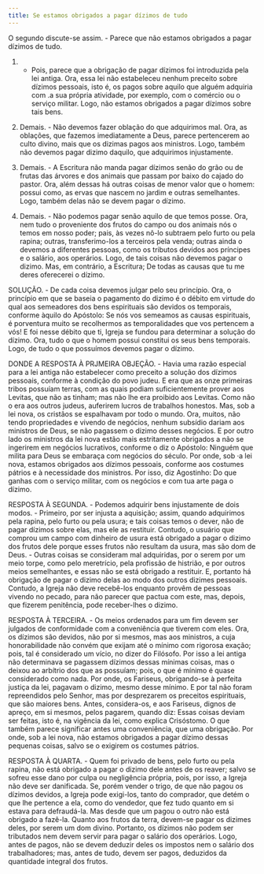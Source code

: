 ```yaml
---
title: Se estamos obrigados a pagar dízimos de tudo
---
```


O segundo discute-se assim. - Parece que não estamos obrigados a pagar dízimos de tudo.  

1. - Pois, parece que a obrigação de pagar dízimos foi introduzida pela lei antiga. Ora, essa lei não estabeleceu nenhum preceito sobre dízimos pessoais, isto é, os pagos sobre aquilo que alguém adquiria com .a sua própria atividade, por exemplo, com o comércio ou o serviço militar. Logo, não estamos obrigados a pagar dízimos sobre tais bens.  

2. Demais. - Não devemos fazer oblação do que adquirimos mal. Ora, as oblações, que fazemos imediatamente a Deus, parece pertencerem ao culto divino, mais que os dizimas pagos aos ministros. Logo, também não devemos pagar dizimo daquilo, que adquirimos injustamente.  

3. Demais. - A Escritura não manda pagar dízimos senão do grão ou de frutas das árvores e dos animais que passam por baixo do cajado do pastor. Ora, além dessas há outras coisas de menor valor que o homem: possui como, as ervas que nascem no jardim e outras semelhantes. Logo, também delas não se devem pagar o dízimo. 

4. Demais. - Não podemos pagar senão aquilo de que temos posse. Ora, nem tudo o proveniente dos frutos do campo ou dos animais nós o temos em nosso poder; pais, às vezes nô-lo subtraem pelo furto ou pela rapina; outras, transferimo-los a terceiros pela venda; outras ainda o devemos a diferentes pessoas, como os tributos devidos aos príncipes e o salário, aos operários.  Logo, de tais coisas não devemos pagar o dizimo.  Mas, em contrário, a Escritura; De todas as causas que tu me deres oferecerei o dízimo.  

SOLUÇÃO. - De cada coisa devemos julgar pelo seu princípio. Ora, o princípio em que se baseia o pagamento do dizimo é o débito em virtude do qual aos semeadores dos bens espirituais são devidos os temporais, conforme àquilo do Apóstolo: Se nós vos semeamos as causas espirituais, é porventura muito se recolhermos as temporalidades que vos pertencem a vós! E foi nesse débito que ti, Igreja se fundou para determinar a solução do dízimo. Ora, tudo o que o homem possui constitui os seus bens temporais. Logo, de tudo o que possuímos devemos pagar o dízimo.  

DONDE A RESPOSTA À PRJMEIRA OBJEÇÃO. - Havia uma razão especial para a lei antiga não estabelecer como preceito a solução dos dízimos pessoais, conforme à condição do povo judeu. E era que as onze primeiras tribos possuíam terras, com as quais podiam suficientemente prover aos Levitas, que não as tinham; mas não lhe era proibido aos Levitas. Como não o era aos outros judeus, auferirem lucros de trabalhos honestos. Mas, sob a lei nova, os cristãos se espalhavam por todo o mundo. Ora, muitos, não tendo propriedades e vivendo de negócios, nenhum subsídio dariam aos ministros de Deus, se não pagassem o dizimo desses negócios. E por outro lado os ministros da lei nova estão mais estritamente obrigados a não se ingerirem em negócios lucrativos, conforme o diz o Apóstolo: Ninguém que milita para Deus se embaraça com negócios do século. Por onde, sob ·a lei nova, estamos obrigados aos dízimos pessoais, conforme aos costumes pátrios e à necessidade dos ministros. Por isso, diz Agostinho: Do que ganhas com o serviço militar, com os negócios e com tua arte paga o dízimo.  

RESPOSTA À SEGUNDA. - Podemos adquirir bens injustamente de dois modos. - Primeiro, por ser injusta a aquisição; assim, quando adquirimos pela rapina, pelo furto ou pela usura; e tais coisas temos o dever, não de pagar dízimos sobre elas, mas ele as restituir. Contudo, o usuário que comprou um campo com dinheiro de usura está obrigado a pagar o dizimo dos frutos dele porque esses frutos não resultam da usura, mas são dom de Deus. - Outras coisas se consideram mal adquiridas, por o serem por um meio torpe, como pelo meretrício, pela profissão de histrião, e por outros meios semelhantes, e essas não se está obrigado a restituir. E, portanto há obrigação de pagar o dizimo delas ao modo dos outros dizimes pessoais. Contudo, a Igreja não deve recebê-los enquanto provêm de pessoas vivendo no pecado, para não parecer que pactua com este, mas, depois, que fizerem penitência, pode receber-lhes o dizimo.  

RESPOSTA À TERCEIRA. - Os meios ordenados para um fim devem ser julgados de conformidade com a conveniência que tiverem com eles. Ora, os dízimos são devidos, não por si mesmos, mas aos ministros, a cuja honorabilidade não convém que exijam até o mínimo com rigorosa exação; pois, tal é considerado um vício, no dizer do Filósofo. Por isso a lei antiga não determinava se pagassem dízimos dessas mínimas coisas, mas o deixou ao arbítrio dos que as possuíam; pois, o que é mínimo é quase considerado como nada. Por onde, os Fariseus, obrigando-se à perfeita justiça da lei, pagavam o dizimo, mesmo desse mínimo. E por tal não foram repreendidos pelo Senhor, mas por desprezarem os preceitos espirituais, que são maiores bens. Antes, considera-os, e aos Fariseus, dignos de apreço, em si mesmos, pelos pagarem, quando diz: Essas coisas deviam ser feitas, isto é, na vigência da lei, como explica Crisóstomo. O que também parece significar antes uma conveniência, que uma obrigação. Por onde, sob a lei nova, não estamos obrigados a pagar dízimo dessas pequenas coisas, salvo se o exigirem os costumes pátrios.  

RESPOSTA À QUARTA. - Quem foi privado de bens, pelo furto ou pela rapina, não está obrigado a pagar o dizimo dele antes de os reaver; salvo se sofreu esse dano por culpa ou negligência própria, pois, por isso, a Igreja não deve ser danificada. Se, porém vender o trigo, de que não pagou os dízimos devidos, a Igreja pode exigi-los, tanto do comprador, que detém o que lhe pertence a ela, como do vendedor, que fez tudo quanto em si estava para defraudá-la. Mas desde que um pagou o outro não está obrigado a fazê-la. Quanto aos frutos da terra, devem-se pagar os dizimes deles, por serem um dom divino. Portanto, os dízimos não podem ser tributados nem devem servir para pagar o salário dos operários. Logo, antes de pagos, não se devem deduzir deles os impostos nem o salário dos trabalhadores; mas, antes de tudo, devem ser pagos, deduzidos da quantidade integral dos frutos.